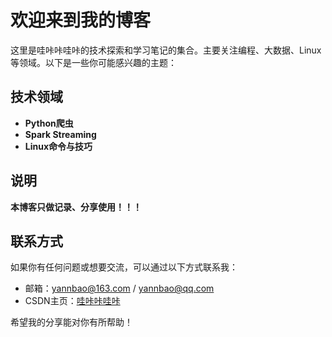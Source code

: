 # 欢迎来到我的博客

这里是哇咔咔哇咔的技术探索和学习笔记的集合。主要关注编程、大数据、Linux等领域。以下是一些你可能感兴趣的主题：

## 技术领域

- **Python爬虫**
- **Spark Streaming**
- **Linux命令与技巧**

## 说明

**本博客只做记录、分享使用！！！**

## 联系方式

如果你有任何问题或想要交流，可以通过以下方式联系我：

- 邮箱：yannbao@163.com  /  yannbao@qq.com
- CSDN主页：[哇咔咔哇咔](https://blog.csdn.net/qq_67822268)

希望我的分享能对你有所帮助！
